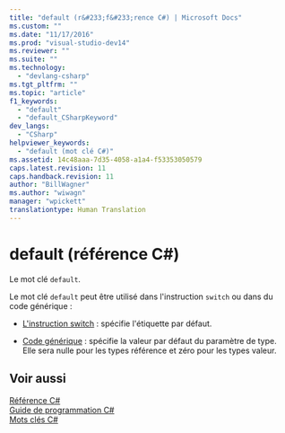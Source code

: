 ```yaml
---
title: "default (r&#233;f&#233;rence C#) | Microsoft Docs"
ms.custom: ""
ms.date: "11/17/2016"
ms.prod: "visual-studio-dev14"
ms.reviewer: ""
ms.suite: ""
ms.technology: 
  - "devlang-csharp"
ms.tgt_pltfrm: ""
ms.topic: "article"
f1_keywords: 
  - "default"
  - "default_CSharpKeyword"
dev_langs: 
  - "CSharp"
helpviewer_keywords: 
  - "default (mot clé C#)"
ms.assetid: 14c48aaa-7d35-4058-a1a4-f53353050579
caps.latest.revision: 11
caps.handback.revision: 11
author: "BillWagner"
ms.author: "wiwagn"
manager: "wpickett"
translationtype: Human Translation
---
```

# default (r&#233;f&#233;rence C#)
Le mot clé `default`.  
  
 Le mot clé `default` peut être utilisé dans l'instruction `switch` ou dans du code générique :  
  
-   [L'instruction switch](../../../csharp/language-reference/keywords/switch.md) : spécifie l'étiquette par défaut.  
  
-   [Code générique](../../../csharp/programming-guide/generics/default-keyword-in-generic-code.md) : spécifie la valeur par défaut du paramètre de type.  Elle sera nulle pour les types référence et zéro pour les types valeur.  
  
## Voir aussi  
 [Référence C\#](../../../csharp/language-reference/index.md)   
 [Guide de programmation C\#](../../../csharp/programming-guide/index.md)   
 [Mots clés C\#](../../../csharp/language-reference/keywords/index.md)